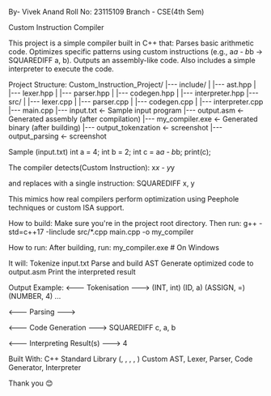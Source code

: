 By- Vivek Anand 
Roll No: 23115109
Branch - CSE(4th Sem)


Custom Instruction Compiler

This project is a simple compiler built in C++ that:
Parses basic arithmetic code.
Optimizes specific patterns using custom instructions (e.g., a*a - b*b -> SQUAREDIFF a, b).
Outputs an assembly-like code.
Also includes a simple interpreter to execute the code.


Project Structure:
Custom_Instruction_Project/
|--- include/
|   |--- ast.hpp
|   |--- lexer.hpp
|   |--- parser.hpp
|   |--- codegen.hpp
|   |--- interpreter.hpp
|--- src/
|   |--- lexer.cpp
|   |--- parser.cpp
|   |--- codegen.cpp
|   |--- interpreter.cpp
|--- main.cpp
|--- input.txt           <- Sample input program
|--- output.asm          <- Generated assembly (after compilation)
|--- my_compiler.exe     <- Generated binary (after building)
|--- output_tokenzation  <- screenshot
|--- output_parsing      <- screenshot


Sample (input.txt)
int a = 4;
int b = 2;
int c = a*a - b*b;
print(c);


The compiler detects(Custom Instruction): 
x*x - y*y

and replaces with a single instruction:
SQUAREDIFF x, y

This mimics how real compilers perform optimization using Peephole techniques or custom ISA support.


How to build:
Make sure you're in the project root directory. Then run:
g++ -std=c++17 -Iinclude src/*.cpp main.cpp -o my_compiler


How to run:
After building, run:
my_compiler.exe      # On Windows

It will:
Tokenize input.txt
Parse and build AST
Generate optimized code to output.asm
Print the interpreted result


Output Example:
<--- Tokenisation --->
(INT, int)
(ID, a)
(ASSIGN, =)
(NUMBER, 4)
...

<--- Parsing --->

<--- Code Generation --->
SQUAREDIFF c, a, b

<--- Interpreting Result(s) --->
4


Built With:
C++
Standard Library (<string>, <memory>, <vector>, <fstream>, <sstream>)
Custom AST, Lexer, Parser, Code Generator, Interpreter

Thank you 😊



